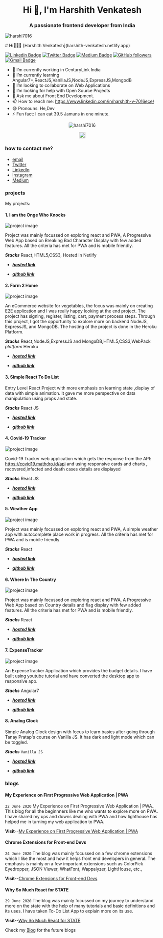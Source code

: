 <h1 align="center">Hi 👋, I'm Harshith Venkatesh</h1>
<h3 align="center">A passionate frontend developer from India</h3>
<p align="left"> <img src="https://komarev.com/ghpvc/?username=harshi7016" alt="harshi7016" /> </p>
# Hi👋🏻‍💻 [Harshith Venkatesh](harshith-venkatesh.netlify.app) 

[![Linkedin Badge](https://img.shields.io/badge/-harshith-v-7016ece-blue?style=social&logo=Linkedin&logoColor=blue&link=https://www.linkedin.com/in/harshith-v-7016ece/)](https://www.linkedin.com/in/harshith-v-7016ece/) [![Twitter Badge](http://img.shields.io/badge/-@ashleymavericks-1ca0f1?style=social&logo=twitter&logoColor=blue&link=https://twitter.com/ashlyemavericks)](https://twitter.com/ashlyemavericks) [![Medium Badge](http://img.shields.io/badge/-@ashleymavericks-1ca0f1?style=social&logo=Medium&logoColor=black&link=https://medium.com/@ashleymavericks)](https://medium.com/@ashleymavericks) [![GitHub followers](https://img.shields.io/github/followers/ashleymavericks?label=Follow&style=social)](https://github.com/ashleymavericks/?tab=follow) [![Gmail Badge](https://img.shields.io/badge/-singhanurag024-c14438?style=social&logo=Gmail&logoColor=red&link=mailto:singhanurag024@gmail.com)](mailto:singhanurag024@gmail.com) 


- 🔭 I’m currently working in CenturyLink India 
- 🌱 I’m currently learning Angular7+,ReactJS,VanillaJS,NodeJS,ExpressJS,MongodB
- 👯 I’m looking to collaborate on Web Applications
- 🤔 I’m looking for help with Open Source Projects
- 💬 Ask me about Front End Development.
- 📫 How to reach me: https://www.linkedin.com/in/harshith-v-7016ece/
- 😄 Pronouns: He,Dev
- ⚡ Fun fact: I can eat 39.5 Jamuns in one minute.





<div>
<!-- <p align="center" ><img src="https://konpa.github.io/devicon/devicon.git/icons/react/react-original-wordmark.svg" alt="react" width="40" height="40"/> <img src="https://konpa.github.io/devicon/devicon.git/icons/angularjs/angularjs-original.svg" alt="angularjs" width="40" height="40"/> <img src="https://konpa.github.io/devicon/devicon.git/icons/html5/html5-original-wordmark.svg" alt="html5" width="40" height="40"/> <img src="https://konpa.github.io/devicon/devicon.git/icons/javascript/javascript-original.svg" alt="javascript" width="40" height="40"/> <img src="https://konpa.github.io/devicon/devicon.git/icons/typescript/typescript-original.svg" alt="typescript" width="40" height="40"/> <img src="https://konpa.github.io/devicon/devicon.git/icons/mongodb/mongodb-original-wordmark.svg" alt="mongodb" width="40" height="40"/> <img src="https://konpa.github.io/devicon/devicon.git/icons/python/python-original-wordmark.svg" alt="python" width="40" height="40"/></p>
  </div> -->
  <p align="center"> <img src="https://github-readme-stats.vercel.app/api?username=harshi7016&show_icons=true" alt="harshi7016" /> </p>

<p align="center">
<a href="https://linkedin.com/in/https://www.linkedin.com/in/harshith-v-7016ece/" target="blank"><img align="center" src="https://cdn.jsdelivr.net/npm/simple-icons@3.0.1/icons/linkedin.svg" alt="https://www.linkedin.com/in/harshith-v-7016ece/" height="20" width="20" /></a>
</p>


### how to contact me?

- [email](harshithece7016@gmail.com)
- [Twitter](https://twitter.com/HarshithVenkat9)
- [LinkedIn](https://www.linkedin.com/in/harshith-v-7016ece/)
- [instagram](http://instagram.com/harshith_bing/)
- [Medium](https://medium.com/@harshithece7016)

### projects

My projects:

#### 1. I am the Onge Who Knocks

![project image](https://i.ibb.co/7Q8QTyj/project5.png)

Project was mainly focussed on exploring react and PWA, A Progressive Web App based on Breaking Bad Character Display with few added features. All the criteria has met for PWA and is mobile friendly.

**_Stacks_** React,HTML5,CSS3, Hosted in Netlify

- [**_hosted link_**](https://iamtheonewhoknocks.netlify.app/)

- [**_github link_**](https://github.com/Harshi7016/BreakingBad)

#### 2. Farm 2 Home

![project image](https://i.ibb.co/86Z4Fzc/project6.png)

An eCommerce website for vegetables, the focus was mainly on creating E2E application and I was really happy looking at the end project. The project has signing, register, listing, cart, payment process steps. Through this project, I got the opportunity to explore more on backend NodeJS, ExpressJS, and MongoDB. The hosting of the project is done in the Heroku Platform.

**_Stacks_** React,NodeJS,ExpressJS and MongoDB,HTML5,CSS3,WebPack
_platform_ Heroku

- [**_hosted link_**](https://farm2wohome.herokuapp.com/)

- [**_github link_**](https://github.com/Harshi7016/Farm2Homev1)

#### 3. Simple React To Do List

Entry Level React Project with more emphasis on learning state ,display of data with simple animation. It gave me more perspective on data manipulation using props and state.

**_Stacks_** React JS

- [**_hosted link_**](https://Harshi7016.github.io/ReactToDo)

- [**_github link_**](https://github.com/Harshi7016/ReactToDo)

#### 4. Covid-19 Tracker

![project image](https://i.ibb.co/Nm5dbFb/project3.png)

Covid-19 Tracker web application which gets the response from the API: https://covid19.mathdro.id/api and using responsive cards and charts , recovered,infected and death cases details are displayed

**_Stacks_** React JS

- [**_hosted link_**](https://covid19trackerdemo.netlify.app)

- [**_github link_**](https://github.com/Harshi7016/CoronaTracker)

#### 5. Weather App

![project image](https://i.ibb.co/7ps7BzX/project4.png)

Project was mainly focussed on exploring react and PWA, A simple weather app with autocomplete place work in progress. All the criteria has met for PWA and is mobile friendly

**_Stacks_** React

- [**_hosted link_**](https://progressiveweatherapp.netlify.app/)

- [**_github link_**](https://github.com/Harshi7016/WeatherAppPWA)

#### 6. Where In The Country

![project image](https://i.ibb.co/BwhY0zm/project1.png)

Project was mainly focussed on exploring react and PWA, A Progressive Web App based on Country details and flag display with few added features. All the criteria has met for PWA and is mobile friendly.

**_Stacks_** React

- [**_hosted link_**](https://whereintheworldismycountry.netlify.app/)

- [**_github link_**](https://github.com/Harshi7016/WhereInTheWorld)

#### 7. ExpenseTracker

![project image](https://i.ibb.co/RTm3yGX/project2.png)

An ExpenseTracker Application which provides the budget details.
I have built using youtube tutorial and have converted the desktop app to responsive app.

**_Stacks_** Angular7

- [**_hosted link_**](https://kharchapaani.netlify.app/)

- [**_github link_**](https://github.com/Harshi7016/ExpenseTracker)

#### 8. Analog Clock

Simple Analog Clock design with focus to learn basics after going through Tanay Pratap's course on Vanilla JS. It has dark and light mode which can be toggled.

**_Stacks_** `Vanilla JS`

- [**_hosted link_**](https://darklightmodeanalogclock.netlify.app)

- [**_github link_**](https://github.com/Harshi7016/AnalogClockDarkLightMode)

### blogs

#### **My Experience on First Progressive Web Application | PWA**

`22 June 2020`
My Experience on First Progressive Web Application | PWA.. This blog for all the beginnners like me who wants to explore more on PWA. I have shared my ups and downs dealing with PWA and how lighthouse has helped me in turning my web application to PWA.

**Visit**--[My Experience on First Progressive Web Application | PWA](https://medium.com/@harshithece7016/my-experience-on-first-progressive-web-application-cb5600556fa7)

#### **Chrome Extensions for Front-end Devs**

`24 June 2020`
The blog was mainly focussed on a few chrome extensions which I like the most and how it helps front end developers in general. The emphasis is mainly on a few important extensions such as ColorPick Eyedropper, JSON Viewer, WhatFont, Wappalyzer, LightHouse, etc.,

**Visit**--[Chrome Extensions for Front-end Devs](https://medium.com/@harshithece7016/chrome-extensions-for-front-end-devs-63f8a1b7a8a9)

#### **Why So Much React for STATE**

`29 June 2020`
The blog was mainly focussed on my journey to understand more on the state with the help of many tutorials and basic definitions and its uses. I have taken To-Do List App to explain more on its use.

**Visit**--[Why So Much React for STATE](https://medium.com/@harshithece7016/why-so-much-react-for-state-90eb77be6730)

Check my [Blog](https://harshith-venkatesh-blog.netlify.app/) for the future blogs
